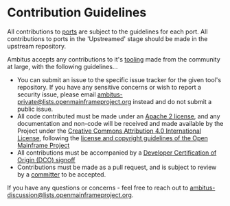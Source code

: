 # Contribution Guidelines

All contributions to [ports](README.md#Ports) are subject to the guidelines for each port. All contributions to ports in the 'Upstreamed' stage should be made in the upstream repository.

Ambitus accepts any contributions to it's [tooling](README.md#Tooling) made from the community at large, with the following guidelines...

- You can submit an issue to the specific issue tracker for the given tool's repository. If you have any sensitive concerns or wish to report a security issue, please email ambitus-private@lists.openmainframeproject.org instead and do not submit a public issue.
- All code contributed must be made under an [Apache 2 license](https://spdx.org/licenses/Apache-2.0.html), and any documentation and non-code will be received and made available by the Project under the [Creative Commons Attribution 4.0 International License](http://creativecommons.org/licenses/by/4.0/), following the [license and copyright guidelines of the Open Mainframe Project](https://github.com/openmainframeproject/tsc/blob/master/process/contribution_guidelines.md#license-specification)
- All contributions must be accompanied by a [Developer Certification of Origin (DCO) signoff](https://github.com/openmainframeproject/tsc/blob/master/process/contribution_guidelines.md#developer-certificate-of-origin)
- Contributions must be made as a pull request, and is subject to review by a [committer](https://github.com/ambitus/ambitus/blob/master/governance.md#committer) to be accepted.

If you have any questions or concerns - feel free to reach out to ambitus-discussion@lists.openmainframeproject.org.
